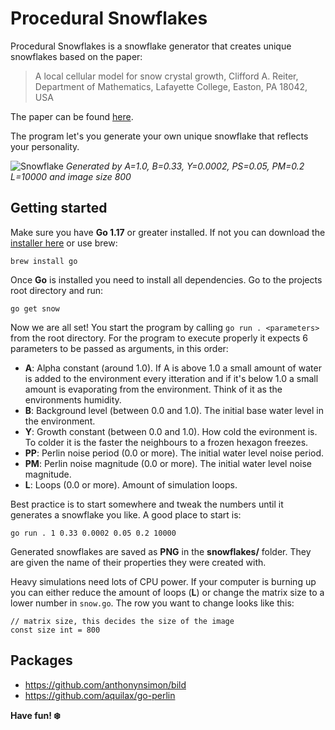 # Procedural Snowflakes

Procedural Snowflakes is a snowflake generator that creates unique snowflakes based on the paper:

> A local cellular model for snow crystal growth,
> Clifford A. Reiter, Department of Mathematics, Lafayette College, Easton, PA 18042, USA

The paper can be found [here](paper/SnowCrystalGrowth.pdf).

The program let's you generate your own unique snowflake that reflects your personality.

![Snowflake](/snowflakes/1.0000-0.3300-0.0002-0.0500-0.2000-10000-800.png)
_Generated by A=1.0, B=0.33, Y=0.0002, PS=0.05, PM=0.2 L=10000 and image size 800_

## Getting started

Make sure you have **Go 1.17** or greater installed. If not you can download the [installer here](https://golang.org/dl/) or use brew:

```
brew install go
```

Once **Go** is installed you need to install all dependencies. Go to the projects root directory and run:

```
go get snow
```

Now we are all set! You start the program by calling `go run . <parameters>` from the root directory. For the program to execute properly it expects 6 parameters to be passed as arguments, in this order:

- **A**: Alpha constant (around 1.0). If A is above 1.0 a small amount of water is added to the environment every itteration and if it's below 1.0 a small amount is evaporating from the environment. Think of it as the environments humidity.
- **B**: Background level (between 0.0 and 1.0). The initial base water level in the environment.
- **Y**: Growth constant (between 0.0 and 1.0). How cold the evironment is. To colder it is the faster the neighbours to a frozen hexagon freezes.
- **PP**: Perlin noise period (0.0 or more). The initial water level noise period.
- **PM**: Perlin noise magnitude (0.0 or more). The initial water level noise magnitude.
- **L**: Loops (0.0 or more). Amount of simulation loops.

Best practice is to start somewhere and tweak the numbers until it generates a snowflake you like. A good place to start is:

```
go run . 1 0.33 0.0002 0.05 0.2 10000
```

Generated snowflakes are saved as **PNG** in the **snowflakes/** folder. They are given the name of their properties they were created with.

Heavy simulations need lots of CPU power. If your computer is burning up you can either reduce the amount of loops (**L**) or change the matrix size to a lower number in `snow.go`. The row you want to change looks like this:

```
// matrix size, this decides the size of the image
const size int = 800
```

## Packages

- https://github.com/anthonynsimon/bild
- https://github.com/aquilax/go-perlin

**Have fun! ❄️**
